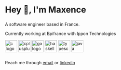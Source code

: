 
###

<h1 align="left">Hey 👋, I'm Maxence</h1>

###

<p align="left">A software engineer based in France.</p>

<p align="left">Currently working at Bpifrance with Ippon Technologies</p>


<div align="left">
  <img src="https://skillicons.dev/icons?i=c" height="40" alt="c logo"  />
  <img src="https://skillicons.dev/icons?i=cpp" height="40" alt="cplusplus logo"  />
  <img src="https://skillicons.dev/icons?i=go" height="40" alt="go logo"  />
  <img src="https://skillicons.dev/icons?i=haskell" height="40" alt="haskell logo"  />
  <img src="https://skillicons.dev/icons?i=ts" height="40" alt="typescript logo"  />
  <img src="https://skillicons.dev/icons?i=java" height="40" alt="java logo"  />
</div>

###

Reach me through [email](mailto:contact@mpellouin.com) or [linkedin](https://linkedin.com/in/maxence-pellouin)
